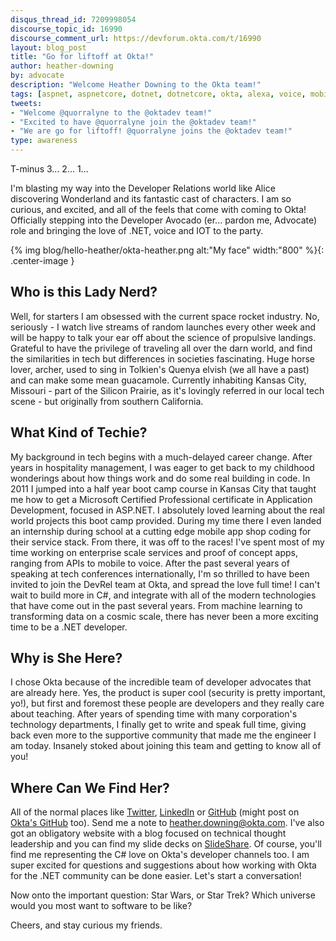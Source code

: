 ```yaml
---
disqus_thread_id: 7209998054
discourse_topic_id: 16990
discourse_comment_url: https://devforum.okta.com/t/16990
layout: blog_post
title: "Go for liftoff at Okta!"
author: heather-downing
by: advocate
description: "Welcome Heather Downing to the Okta team!"
tags: [aspnet, aspnetcore, dotnet, dotnetcore, okta, alexa, voice, mobile, team]
tweets:
- "Welcome @quorralyne to the @oktadev team!"
- "Excited to have @quorralyne join the @oktadev team!"
- "We are go for liftoff! @quorralyne joins the @oktadev team!"
type: awareness
---
```


T-minus 3... 2... 1...

I'm blasting my way into the Developer Relations world like Alice discovering Wonderland and its fantastic cast of characters. I am so curious, and excited, and all of the feels that come with coming to Okta! Officially stepping into the Developer Avocado (er... pardon me, Advocate) role and bringing the love of .NET, voice and IOT to the party.

{% img blog/hello-heather/okta-heather.png alt:"My face" width:"800" %}{: .center-image }

## Who is this Lady Nerd?

Well, for starters I am obsessed with the current space rocket industry. No, seriously - I watch live streams of random launches every other week and will be happy to talk your ear off about the science of propulsive landings. Grateful to have the privilege of traveling all over the darn world, and find the similarities in tech but differences in societies fascinating. Huge horse lover, archer, used to sing in Tolkien's Quenya elvish (we all have a past) and can make some mean guacamole. Currently inhabiting Kansas City, Missouri - part of the Silicon Prairie, as it's lovingly referred in our local tech scene - but originally from southern California.

## What Kind of Techie?

My background in tech begins with a much-delayed career change. After years in hospitality management, I was eager to get back to my childhood wonderings about how things work and do some real building in code. In 2011 I jumped into a half year boot camp course in Kansas City that taught me how to get a Microsoft Certified Professional certificate in Application Development, focused in ASP.NET. I absolutely loved learning about the real world projects this boot camp provided. During my time there I even landed an internship during school at a cutting edge mobile app shop coding for their service stack. From there, it was off to the races! I've spent most of my time working on enterprise scale services and proof of concept apps, ranging from APIs to mobile to voice. After the past several years of speaking at tech conferences internationally, I'm so thrilled to have been invited to join the DevRel team at Okta, and spread the love full time! I can't wait to build more in C#, and integrate with all of the modern technologies that have come out in the past several years. From machine learning to transforming data on a cosmic scale, there has never been a more exciting time to be a .NET developer.

## Why is She Here?

I chose Okta because of the incredible team of developer advocates that are already here. Yes, the product is super cool (security is pretty important, yo!), but first and foremost these people are developers and they really care about teaching. After years of spending time with many corporation's technology departments, I finally get to write and speak full time, giving back even more to the supportive community that made me the engineer I am today. Insanely stoked about joining this team and getting to know all of you!

## Where Can We Find Her?

All of the normal places like [Twitter](https://twitter.com/quorralyne), [LinkedIn](https://www.linkedin.com/in/heathermdowning) or [GitHub](https://github.com/quorralyne) (might post on [Okta's GitHub](https://github.com/oktadeveloper) too). Send me a note to [heather.downing@okta.com](mailto:heather.downing@okta.com). I've also got an obligatory website with a blog focused on technical thought leadership and you can find my slide decks on [SlideShare](https://www.slideshare.net/quorralyne). Of course, you'll find me representing the C# love on Okta's developer channels too. I am super excited for questions and suggestions about how working with Okta for the .NET community can be done easier. Let's start a conversation!

Now onto the important question: Star Wars, or Star Trek? Which universe would you most want to software to be like?

Cheers, and stay curious my friends.
